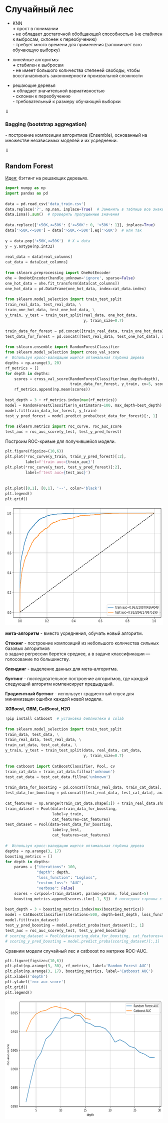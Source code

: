 # Случайный лес

* KNN\
**+** прост в понимании\
**-** не обладает достаточной обобщающей способностью (не стабилен к выбросам, склонен к переобучению)\
**-** требует много времени для применения (запоминает всю обучающую выборку)

* линейные алгоритмы\
**+** стабилен к выбросам\
**-** не имеет большого количества степеней свободы, чтобы восстанавливать закономерности произвольной сложности

* решающие деревья\
**+** обладает значительной вариативностью\
**-** склонен к переобучению\
**-** требовательный к размеру обучающей выборки

$\Downarrow$

### Bagging (bootstrap aggregation)

\- построение композиции алгоритмов (Ensemble), основанный на множестве независимых моделей и их усреднении.

$\Downarrow$

## Random Forest

[Идея:](https://scikit-learn.org/stable/modules/generated/sklearn.ensemble.RandomForestClassifier.html)
бэггинг на решающих деревьях.

```python
import numpy as np
import pandas as pd

data = pd.read_csv('data_train.csv')
data.replace('?', np.nan, inplace=True)  # Заменить в таблице все знаки '?' на np.nan
data.isna().sum()  # проверить пропущенные значения

data.replace({'>50K,<=50K': {'<=50K': 0, '>50K': 1}}, inplace=True)
data['>50K,<=50K'] = data['>50K,<=50K'].eq('>50K')  # или так

y = data.pop('>50K,<=50K')  # X = data
y = y.astype(np.int32)

real_data = data[real_columns]
cat_data = data[cat_columns]

from sklearn.preprocessing import OneHotEncoder
ohe = OneHotEncoder(handle_unknown='ignore', sparse=False)
one_hot_data = ohe.fit_transform(data[cat_columns])
one_hot_data = pd.DataFrame(one_hot_data, index=cat_data.index)

from sklearn.model_selection import train_test_split
train_real_data, test_real_data, \
train_one_hot_data, test_one_hot_data, \
y_train, y_test = train_test_split(real_data, one_hot_data, 
                                   y, train_size=0.7)

train_data_for_forest = pd.concat([train_real_data, train_one_hot_data], axis='columns')
test_data_for_forest = pd.concat([test_real_data, test_one_hot_data], axis='columns')

from sklearn.ensemble import RandomForestClassifier
from sklearn.model_selection import cross_val_score
#  Используя кросс-валидацию ищется оптимальная глубина дерева
depths = np.arange(3, 20)
rf_metrics = []
for depth in depths:
    scores = cross_val_score(RandomForestClassifier(max_depth=depth),
                             train_data_for_forest, y_train, cv=5, scoring='roc_auc', n_jobs=-1)
    rf_metrics.append(np.mean(scores))

best_depth = 3 + rf_metrics.index(max(rf_metrics))
model = RandomForestClassifier(n_estimators=100, max_depth=best_depth)
model.fit(train_data_for_forest, y_train)
test_y_pred_forest = model.predict_proba(test_data_for_forest)[:, 1]

from sklearn.metrics import roc_curve, roc_auc_score
test_auc = roc_auc_score(y_test, test_y_pred_forest)
```

Построим ROC-кривые для получившейся модели.
```python
plt.figure(figsize=(10,6))
plt.plot(*roc_curve(y_train, train_y_pred_forest)[:2], 
         label=f'train auc={train_auc}')
plt.plot(*roc_curve(y_test, test_y_pred_forest)[:2], 
         label=f'test auc={test_auc}')


plt.plot([0,1], [0,1], '--', color='black')
plt.legend()
plt.grid()
```

<img src="images/curve.png" alt="ROC кривая" title="ROC кривая" style="height: 380px;"/>

**мета-алгоритм** - вместо усреднения, обучать новый алгоритм.

**Стекинг** - построение композиций из небольшого количества сильных базовых алгоритмов\
в задаче регрессии берется среднее, а в задаче классификации — голосование по большинству.

**блендинг** - выделение данных для мета-алгоритма.

**бустинг** - последовательное построение алгоритмов, где каждый следующий алгоритм компенсирует предыдущий.

**Градиентный бустинг** - использует градиентный спуск для минимизации ошибки каждой новой модели.

**XGBoost, GBM, CatBoost, H2O**

```python
!pip install catboost  # установка библиотеки в colab

from sklearn.model_selection import train_test_split
train_data, test_data, \
train_real_data, test_real_data, \
train_cat_data, test_cat_data, \
y_train, y_test = train_test_split(data, real_data, cat_data, 
                                   y, train_size=0.7)

from catboost import CatBoostClassifier, Pool, cv
train_cat_data = train_cat_data.fillna('unknown')
test_cat_data = test_cat_data.fillna('unknown')

train_data_for_boosting = pd.concat([train_real_data, train_cat_data], axis='columns')
test_data_for_boosting = pd.concat([test_real_data, test_cat_data], axis='columns')

cat_features = np.arange(train_cat_data.shape[1]) + train_real_data.shape[1]  # номера столбцов категориальных фич
train_dataset = Pool(data=train_data_for_boosting, 
                     label=y_train, 
                     cat_features=cat_features)
test_dataset = Pool(data=test_data_for_boosting, 
                     label=y_test, 
                     cat_features=cat_features)

#  Используя кросс-валидацию ищется оптимальная глубина дерева
depths = np.arange(3, 17)
boosting_metrics = []
for depth in depths:
    params = {"iterations": 100,
              "depth": depth,
              "loss_function": "Logloss",
              "custom_loss": "AUC",
              "verbose": False}
    scores = cv(pool=train_dataset, params=params, fold_count=5)
    boosting_metrics.append(scores.iloc[-1, 5])  # последняя строчка столбца 'test-AUC-mean'

best_depth = 3 + boosting_metrics.index(max(boosting_metrics))
model = CatBoostClassifier(iterations=500, depth=best_depth, loss_function='Logloss', verbose=False)
model.fit(train_dataset)
test_y_pred_boosting = model.predict_proba(test_dataset)[:, 1]
test_auc = roc_auc_score(y_test, test_y_pred_boosting)
# scoring_dataset = Pool(data=scoring_data_for_boosting, cat_features=cat_features)
# scoring_y_pred_boosting = model.predict_proba(scoring_dataset)[:,1]
```

Сравним модели случайный лес и catboost по метрике ROC-AUC.
```python
plt.figure(figsize=(10,6))
plt.plot(np.arange(3, 30), rf_metrics, label='Random Forest AUC')
plt.plot(np.arange(3, 17), boosting_metrics, label='Catboost AUC')
plt.xlabel('depth')
plt.ylabel('roc-auc-score')
plt.grid()
plt.legend()
```

<img src="images/roc-auc.png" alt="сравнение ROC-AUC" title="сравнение ROC-AUC" style="height: 380px;"/>
